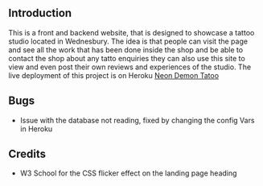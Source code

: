 ## Introduction

This is a front and backend website, that is designed to showcase a tattoo studio located in Wednesbury.
The idea is that people can visit the page and see all the work that has been done inside the shop and be able to contact
the shop about any tatto enquiries they can also use this site to view and even post their own reviews and experiences of the studio. The live deployment of this project is on Heroku [Neon Demon Tatoo](https://neondemontattoostudio-7b563027908c.herokuapp.com/about/)


## Bugs

- Issue with the database not reading, fixed by changing the config Vars in Heroku


## Credits 

- W3 School for the CSS flicker effect on the landing page heading
